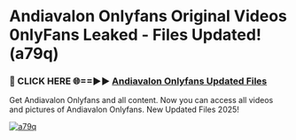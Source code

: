 # Andiavalon Onlyfans Original Videos 0nlyFans Leaked - Files Updated! (a79q)

<h3>🔴 CLICK HERE 🌐==►► <a href="https://tinyurl.com/ehrbuxhb" rel="nofollow">Andiavalon Onlyfans Updated Files</a></h3>

Get Andiavalon Onlyfans and all content. Now you can access all videos and pictures of Andiavalon Onlyfans. New Updated Files 2025!

[![a79q](https://i.imgur.com/lVYEuWS.gif)](https://tinyurl.com/ehrbuxhb)
